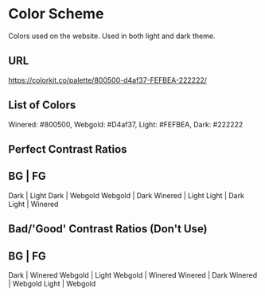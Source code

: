 # Color Scheme
Colors used on the website. Used in both light and dark theme.

## URL
https://colorkit.co/palette/800500-d4af37-FEFBEA-222222/

## List of Colors
Winered: #800500,
Webgold: #D4af37,
Light:   #FEFBEA,
Dark:    #222222

## Perfect Contrast Ratios
BG         | FG
--------------------------
Dark       | Light
Dark       | Webgold
Webgold    | Dark
Winered    | Light
Light      | Dark
Light      | Winered

## Bad/'Good' Contrast Ratios (Don't Use)
BG         | FG
--------------------------
Dark       | Winered
Webgold    | Light
Webgold    | Winered
Winered    | Dark
Winered    | Webgold
Light      | Webgold

